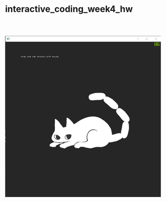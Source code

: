 # interactive_coding_week4_hw
<br /><br /><br />
![screenshot](https://github.com/nemakki/interactive_coding_week4_hw/blob/main/screenshot.png)
